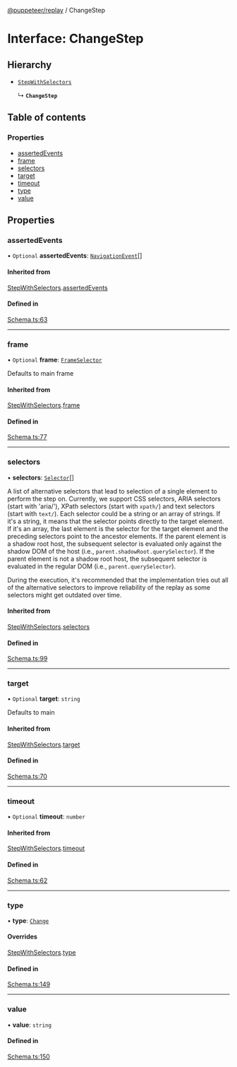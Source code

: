 [@puppeteer/replay](../README.md) / ChangeStep

# Interface: ChangeStep

## Hierarchy

- [`StepWithSelectors`](Schema.StepWithSelectors.md)

  ↳ **`ChangeStep`**

## Table of contents

### Properties

- [assertedEvents](ChangeStep.md#assertedevents)
- [frame](ChangeStep.md#frame)
- [selectors](ChangeStep.md#selectors)
- [target](ChangeStep.md#target)
- [timeout](ChangeStep.md#timeout)
- [type](ChangeStep.md#type)
- [value](ChangeStep.md#value)

## Properties

### assertedEvents

• `Optional` **assertedEvents**: [`NavigationEvent`](Schema.NavigationEvent.md)[]

#### Inherited from

[StepWithSelectors](Schema.StepWithSelectors.md).[assertedEvents](Schema.StepWithSelectors.md#assertedevents)

#### Defined in

[Schema.ts:63](https://github.com/puppeteer/replay/blob/main/src/Schema.ts#L63)

---

### frame

• `Optional` **frame**: [`FrameSelector`](../modules/Schema.md#frameselector)

Defaults to main frame

#### Inherited from

[StepWithSelectors](Schema.StepWithSelectors.md).[frame](Schema.StepWithSelectors.md#frame)

#### Defined in

[Schema.ts:77](https://github.com/puppeteer/replay/blob/main/src/Schema.ts#L77)

---

### selectors

• **selectors**: [`Selector`](../modules/Schema.md#selector)[]

A list of alternative selectors that lead to selection of a single element
to perform the step on. Currently, we support CSS selectors, ARIA selectors
(start with 'aria/'), XPath selectors (start with `xpath/`) and text
selectors (start with `text/`). Each selector could be a string or an array
of strings. If it's a string, it means that the selector points directly to
the target element. If it's an array, the last element is the selector for
the target element and the preceding selectors point to the ancestor
elements. If the parent element is a shadow root host, the subsequent
selector is evaluated only against the shadow DOM of the host (i.e.,
`parent.shadowRoot.querySelector`). If the parent element is not a shadow
root host, the subsequent selector is evaluated in the regular DOM (i.e.,
`parent.querySelector`).

During the execution, it's recommended that the implementation tries out
all of the alternative selectors to improve reliability of the replay as
some selectors might get outdated over time.

#### Inherited from

[StepWithSelectors](Schema.StepWithSelectors.md).[selectors](Schema.StepWithSelectors.md#selectors)

#### Defined in

[Schema.ts:99](https://github.com/puppeteer/replay/blob/main/src/Schema.ts#L99)

---

### target

• `Optional` **target**: `string`

Defaults to main

#### Inherited from

[StepWithSelectors](Schema.StepWithSelectors.md).[target](Schema.StepWithSelectors.md#target)

#### Defined in

[Schema.ts:70](https://github.com/puppeteer/replay/blob/main/src/Schema.ts#L70)

---

### timeout

• `Optional` **timeout**: `number`

#### Inherited from

[StepWithSelectors](Schema.StepWithSelectors.md).[timeout](Schema.StepWithSelectors.md#timeout)

#### Defined in

[Schema.ts:62](https://github.com/puppeteer/replay/blob/main/src/Schema.ts#L62)

---

### type

• **type**: [`Change`](../enums/Schema.StepType.md#change)

#### Overrides

[StepWithSelectors](Schema.StepWithSelectors.md).[type](Schema.StepWithSelectors.md#type)

#### Defined in

[Schema.ts:149](https://github.com/puppeteer/replay/blob/main/src/Schema.ts#L149)

---

### value

• **value**: `string`

#### Defined in

[Schema.ts:150](https://github.com/puppeteer/replay/blob/main/src/Schema.ts#L150)
